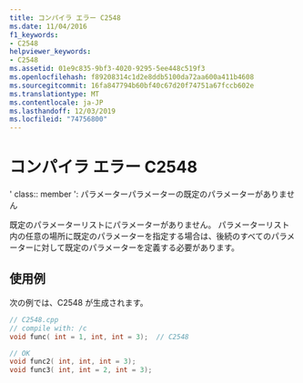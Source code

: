 ```yaml
---
title: コンパイラ エラー C2548
ms.date: 11/04/2016
f1_keywords:
- C2548
helpviewer_keywords:
- C2548
ms.assetid: 01e9c835-9bf3-4020-9295-5ee448c519f3
ms.openlocfilehash: f89208314c1d2e8ddb5100da72aa600a411b4608
ms.sourcegitcommit: 16fa847794b60bf40c67d20f74751a67fccb602e
ms.translationtype: MT
ms.contentlocale: ja-JP
ms.lasthandoff: 12/03/2019
ms.locfileid: "74756800"
---
```

# <a name="compiler-error-c2548"></a>コンパイラ エラー C2548

' class:: member ': パラメーターパラメーターの既定のパラメーターがありません

既定のパラメーターリストにパラメーターがありません。 パラメーターリスト内の任意の場所に既定のパラメーターを指定する場合は、後続のすべてのパラメーターに対して既定のパラメーターを定義する必要があります。

## <a name="example"></a>使用例

次の例では、C2548 が生成されます。

```cpp
// C2548.cpp
// compile with: /c
void func( int = 1, int, int = 3);  // C2548

// OK
void func2( int, int, int = 3);
void func3( int, int = 2, int = 3);
```
